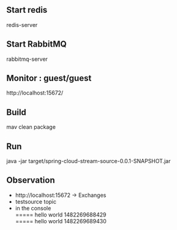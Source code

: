 ## Start redis
redis-server

## Start RabbitMQ
rabbitmq-server

## Monitor : guest/guest
http://localhost:15672/

##  Build
mav clean package

##  Run
java -jar target/spring-cloud-stream-source-0.0.1-SNAPSHOT.jar


## Observation
* http://localhost:15672 -> Exchanges
* testsource topic
* in the console <br>
 ===== hello world 1482269688429 <br>
 ===== hello world 1482269689430
